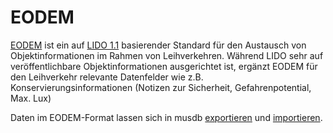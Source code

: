 # EODEM

[EODEM](https://cidoc.mini.icom.museum/working-groups/documentation-standards/eodem-home/) ist ein auf [LIDO 1.1](./LIDO.md) basierender Standard für den Austausch von Objektinformationen im Rahmen von Leihverkehren. Während LIDO sehr auf veröffentlichbare Objektinformationen ausgerichtet ist, ergänzt EODEM für den Leihverkehr relevante Datenfelder wie z.B. Konservierungsinformationen (Notizen zur Sicherheit, Gefahrenpotential, Max. Lux)

Daten im EODEM-Format lassen sich in musdb [exportieren](../../../import/liste-der-importformate.html) und [importieren](../../../import/liste-der-importformate.html).
